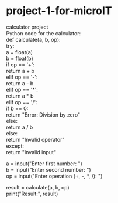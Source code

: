 # project-1-for-microIT
calculator project
<br>
Python code for the calculator:
<br>
def calculate(a, b, op):
<br>
    try:
    <br>
        a = float(a)
        <br>
        b = float(b)
        <br>
        if op == '+':
        <br>
            return a + b
            <br>
        elif op == '-':
        <br>
            return a - b
            <br>
        elif op == '*':
        <br>
            return a * b
            <br>
        elif op == '/':
        <br>
            if b == 0:
            <br>
                return "Error: Division by zero"
                <br>
            else:
            <br>
                return a / b
                <br>
        else:
        <br>
            return "Invalid operator"
            <br>
    except:
    <br>
        return "Invalid input"
        <br>

a = input("Enter first number: ")
<br>
b = input("Enter second number: ")
<br>
op = input("Enter operation (+, -, *, /): ")
<br>

result = calculate(a, b, op)
<br>
print("Result:", result)
